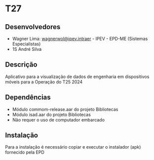 # T27

## Desenvolvedores
* Wagner Lima: wagnerwol@ipev.intraer - IPEV - EPD-ME (Sistemas Especialistas)
* 1S André Silva

## Descrição
Aplicativo para a visualização de dados de engenharia em dispositivos móveis para a Operação do T25 2024

## Dependências
* Módulo commom-release.aar do projeto Bibliotecas
* Módulo isad.aar do projeto Bibliotecas
* Não requer o uso de computador embarcado

## Instalação

Para a instalação é necessário copiar e executar o instalador (apk) fornecido pela EPD
